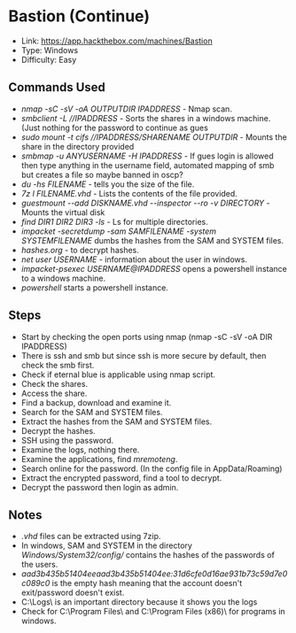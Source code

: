 # Bastion (Continue)
* Link: https://app.hackthebox.com/machines/Bastion
* Type: Windows
* Difficulty: Easy

## Commands Used
* *nmap -sC -sV -oA OUTPUTDIR IPADDRESS* - Nmap scan.
* *smbclient -L //IPADDRESS* - Sorts the shares in a windows machine. (Just nothing for the password to continue as gues
* *sudo mount -t cifs //IPADDRESS/SHARENAME OUTPUTDIR* - Mounts the share in the directory provided
* *smbmap -u ANYUSERNAME -H IPADDRESS* - If gues login is allowed then type anything in the username field, automated mapping of smb but creates a file so maybe banned in oscp?
* *du -hs FILENAME* - tells you the size of the file.
* *7z l FILENAME.vhd* - Lists the contents of the file provided.
* *guestmount --add DISKNAME.vhd --inspector --ro -v DIRECTORY* - Mounts the virtual disk
* *find DIR1 DIR2 DIR3 -ls* - Ls for multiple directories.
* *impacket -secretdump -sam SAMFILENAME -system SYSTEMFILENAME* dumbs the hashes from the SAM and SYSTEM files.
* *hashes.org* - to decrypt hashes.
* *net user USERNAME* - information about the user in windows.
* *impacket-psexec USERNAME@IPADDRESS* opens a powershell instance to a windows machine.
* *powershell* starts a powershell instance.

## Steps
* Start by checking the open ports using nmap (nmap -sC -sV -oA DIR IPADDRESS)
* There is ssh and smb but since ssh is more secure by default, then check the smb first.
* Check if eternal blue is applicable using nmap script.
* Check the shares.
* Access the share.
* Find a backup, download and examine it.
* Search for the SAM and SYSTEM files.
* Extract the hashes from the SAM and SYSTEM files.
* Decrypt the hashes.
* SSH using the password.
* Examine the logs, nothing there.
* Examine the applications, find *mremoteng*.
* Search online for the password. (In the config file in AppData/Roaming)
* Extract the encrypted password, find a tool to decrypt.
* Decrypt the password then login as admin.

## Notes
* *.vhd* files can be extracted using 7zip.
* In windows, SAM and SYSTEM in the directory *Windows/System32/config/* contains the hashes of the passwords of the users.
* *aad3b435b51404eeaad3b435b51404ee:31d6cfe0d16ae931b73c59d7e0c089c0* is the empty hash meaning that the account doesn't exit/password doesn't exist.
* C:\Logs\ is an important directory because it shows you the logs
* Check for C:\Program Files\ and C:\Program Files (x86)\ for programs in windows.
